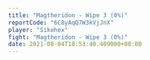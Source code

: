 ```yaml
---
title: "Magtheridon - Wipe 3 (0%)"
reportCode: "6C8yAqQ7W3kVjJnX"
player: "Sikohex"
fight: "Magtheridon - Wipe 3 (0%)"
date: 2021-08-04T18:53:40.409000+00:00
---
```

